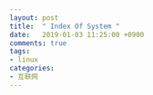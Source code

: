```yaml
---
layout: post
title:  " Index Of System "
date:   2019-01-03 11:25:00 +0900
comments: true
tags:
- linux
categories:
- 互联网
---
```



